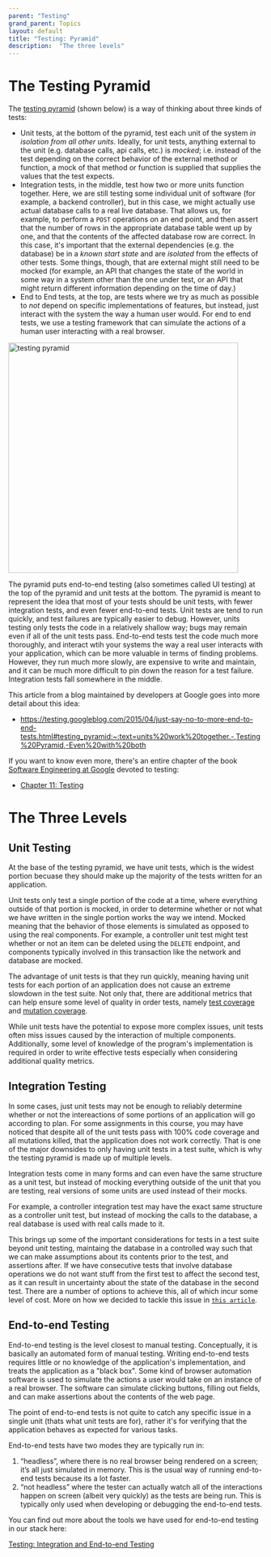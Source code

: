```yaml
---
parent: "Testing"
grand_parent: Topics
layout: default
title: "Testing: Pyramid"
description:  "The three levels"
---
```


# The Testing Pyramid

The [testing pyramid](https://testing.googleblog.com/2015/04/just-say-no-to-more-end-to-end-tests.html#testing_pyramid:~:text=units%20work%20together.-,Testing%20Pyramid,-Even%20with%20both) (shown below) is a way of thinking about three kinds of tests:

* Unit tests, at the bottom of the pyramid, test each unit of the system *in isolation from all other units*.  Ideally, for unit tests, anything external to the unit (e.g. database calls, api calls, etc.) is *mocked*; i.e. instead of the test depending on the correct behavior of the external method or function, a mock of that method or function is supplied that supplies the values that the test expects.
* Integration tests, in the middle, test how two or more units function together.  Here, we are still testing some individual unit of software (for example, a backend controller), but in this case, we might actually use actual database calls to a real live database. That allows us, for example, to perform a `POST` operations on an end point, and then assert that the number of rows in the appropriate database table went up by one, and that the contents of the affected database row are correct. In this case, it's important that the external dependencies (e.g. the database) be in a *known start state* and are *isolated* from the effects of other tests.  Some things, though, that are external might still need to be mocked (for example, an API that changes the state of the world in some way in a system other than the one under test, or an API that might return different information depending on the time of day.)
* End to End tests, at the top, are tests where we try as much as possible to *not* depend on specific implementations of features, but instead, just interact with the system the way a human user would.  For end to end tests, we use a testing framework that can simulate the actions of a human user interacting with a real browser. 

<img width="454" alt="testing pyramid" src="https://github.com/ucsb-cs156/ucsb-cs156.github.io/assets/1119017/cfbc9f96-af05-45de-bf54-bff7472a262a">

The pyramid puts 
end-to-end testing (also sometimes called UI testing) at the top of the pyramid and unit tests at the bottom.  The pyramid is meant to represent the idea that most of your tests
should be unit tests, with fewer integration tests, and even fewer end-to-end tests.  Unit tests are tend to run quickly, and test failures are typically easier to debug.  However, units
testing only tests the code in a relatively shallow way; bugs may remain even if all of the unit tests pass.  End-to-end tests test the code much more thoroughly, and interact 
wtih your systems the way a real user interacts with your application, which can be more valuable in terms of finding problems. However, they run much more slowly,  are expensive to write
and maintain, and it can be much more difficult to pin down the reason for a test failure.  Integration tests fall somewhere in the middle.

This article from a blog maintained by developers at Google goes into more detail about this idea:

* <https://testing.googleblog.com/2015/04/just-say-no-to-more-end-to-end-tests.html#testing_pyramid:~:text=units%20work%20together.-,Testing%20Pyramid,-Even%20with%20both>

If you want to know even more, there's an entire chapter of the book [Software Engineering at Google](https://abseil.io/resources/swe-book) devoted to testing:
* [Chapter 11: Testing](https://abseil.io/resources/swe-book/html/ch11.html)

# The Three Levels 

## Unit Testing

At the base of the testing pyramid, we have unit tests, which is the widest portion becuase they should make up the majority of the tests written for an application. 

Unit tests only test a single portion of the code at a time, where everything outside of that portion is mocked, in order to determine whether or not what we have written in the single portion works the way we intend. Mocked meaning that the behavior of those elements is simulated as opposed to using the real components. For example, a controller unit test might test whether or not an item can be deleted using the `DELETE` endpoint, and components typically involved in this transaction like the network and database are mocked. 

The advantage of unit tests is that they run quickly, meaning having unit tests for each portion of an application does not cause an extreme slowdown in the test suite. Not only that, there are additional metrics that can help ensure some level of quality in order tests, namely [test coverage](https://ucsb-cs156.github.io/topics/testing/#test-coverage) and [mutation coverage](https://ucsb-cs156.github.io/topics/testing/#test-coverage).

While unit tests have the potential to expose more complex issues, unit tests often miss issues caused by the interaction of multiple components. Additionally, some level of knowledge of the program's implementation is required in order to write effective tests especially when considering additional quality metrics. 

## Integration Testing

In some cases, just unit tests may not be enough to reliably determine whether or not the intereactions of some portions of an application will go according to plan. For some assignments in this course, you may have noticed that despite all of the unit tests pass with 100% code coverage and all mutations killed, that the application does not work correctly. That is one of the major downsides to only having unit tests in a test suite, which is why the testing pyramid is made up of multiple levels.

Integration tests come in many forms and can even have the same structure as a unit test, but instead of mocking everything outside of the unit that you are testing, real versions of some units are used instead of their mocks.

For example, a controller integration test may have the exact same structure as a controller unit test, but instead of mocking the calls to the database, a real database is used with real calls made to it. 

This brings up some of the important considerations for tests in a test suite beyond unit testing, maintaing the database in a controlled way such that we can make assumptions about its contents prior to the test, and assertions after. If we have consecutive tests that involve database operations we do not want stuff from the first test to affect the second test, as it can result in uncertainty about the state of the database in the second test. There are a number of options to achieve this, all of which incur some level of cost. More on how we decided to tackle this issue in [`this article`](https://ucsb-cs156.github.io/topics/testing/testing_integration_e2e_tests.html).

## End-to-end Testing

End-to-end testing is the level closest to manual testing. Conceptually, it is basically an automated form of manual testing. Writing end-to-end tests requires little or no knowledge of the application's implementation, and treats the application as a "black box". Some kind of browser automation software is used to simulate the actions a user would take on an instance of a real browser. The software can simulate clicking buttons, filling out fields, and can make assertions about the contents of the web page.

The point of end-to-end tests is not quite to catch any specific issue in a single unit (thats what unit tests are for), rather it's for verifying that the application behaves as expected for various tasks.

End-to-end tests have two modes they are typically run in:

1. “headless”, where there is no real browser being rendered on a screen; it’s all just simulated in memory. This is the usual way of running end-to-end tests because its a lot faster.
2. “not headless” where the tester can actually watch all of the interactions happen on screen (albeit very quickly) as the tests are being run. This is typically only used when developing or debugging the end-to-end tests.

You can find out more about the tools we have used for end-to-end testing in our stack here: 

[Testing: Integration and End-to-end Testing](https://ucsb-cs156.github.io/topics/testing/testing_integration_e2e_tests.html)
